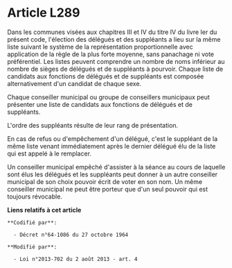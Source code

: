 # Article L289

Dans les communes visées aux chapitres III et IV du titre IV du livre Ier du présent code, l'élection des délégués et des
suppléants a lieu sur la même liste suivant le système de la représentation proportionnelle avec application de la règle de
la plus forte moyenne, sans panachage ni vote préférentiel. Les listes peuvent comprendre un nombre de noms inférieur au
nombre de sièges de délégués et de suppléants à pourvoir. Chaque liste de candidats aux fonctions de délégués et de
suppléants est composée alternativement d'un candidat de chaque sexe. 

Chaque conseiller municipal ou groupe de conseillers municipaux peut présenter une liste de candidats aux fonctions de
délégués et de suppléants.

L'ordre des suppléants résulte de leur rang de présentation.

En cas de refus ou d'empêchement d'un délégué, c'est le suppléant de la même liste venant immédiatement après le dernier
délégué élu de la liste qui est appelé à le remplacer.

Un conseiller municipal empêché d'assister à la séance au cours de laquelle sont élus les délégués et les suppléants peut
donner à un autre conseiller municipal de son choix pouvoir écrit de voter en son nom. Un même conseiller municipal ne peut
être porteur que d'un seul pouvoir qui est toujours révocable.

**Liens relatifs à cet article**

	**Codifié par**:

	  - Décret n°64-1086 du 27 octobre 1964

	**Modifié par**:

	  - Loi n°2013-702 du 2 août 2013 - art. 4
